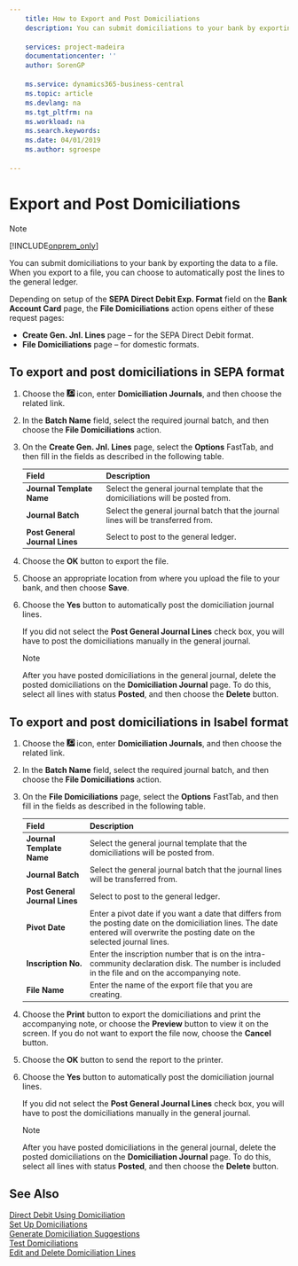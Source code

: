 ```yaml
---
    title: How to Export and Post Domiciliations
    description: You can submit domiciliations to your bank by exporting the data to a file. When you export to a file, you can choose to automatically post the lines to the general ledger.

    services: project-madeira 
    documentationcenter: ''
    author: SorenGP

    ms.service: dynamics365-business-central
    ms.topic: article
    ms.devlang: na
    ms.tgt_pltfrm: na
    ms.workload: na
    ms.search.keywords:
    ms.date: 04/01/2019
    ms.author: sgroespe

---
```

# Export and Post Domiciliations
> [!Note]
> [!INCLUDE[onprem_only](../../includes/onprem_only_md.md)]

You can submit domiciliations to your bank by exporting the data to a file. When you export to a file, you can choose to automatically post the lines to the general ledger.  

Depending on setup of the **SEPA Direct Debit Exp. Format** field on the **Bank Account Card** page, the **File Domiciliations** action opens either of these request pages:  

- **Create Gen. Jnl. Lines** page – for the SEPA Direct Debit format.  
- **File Domiciliations** page – for domestic formats.  

## To export and post domiciliations in SEPA format  

1.  Choose the ![Search for Page or Report](../../media/ui-search/search_small.png "Search for Page or Report icon") icon, enter **Domiciliation Journals**, and then choose the related link.  
2.  In the **Batch Name** field, select the required journal batch, and then choose the **File Domiciliations** action.  
3.  On the **Create Gen. Jnl. Lines** page, select the **Options** FastTab, and then fill in the fields as described in the following table.  

    |Field|Description|  
    |---------------------------------|---------------------------------------|  
    |**Journal Template Name**|Select the general journal template that the domiciliations will be posted from.|  
    |**Journal Batch**|Select the general journal batch that the journal lines will be transferred from.|  
    |**Post General Journal Lines**|Select to post to the general ledger.|  

4.  Choose the **OK** button to export the file.  
5.  Choose an appropriate location from where you upload the file to your bank, and then choose **Save**.  
6.  Choose the **Yes** button to automatically post the domiciliation journal lines.  

    If you did not select the **Post General Journal Lines** check box, you will have to post the domiciliations manually in the general journal.  

    > [!NOTE]  
    >  After you have posted domiciliations in the general journal, delete the posted domiciliations on the **Domiciliation Journal** page. To do this, select all lines with status **Posted**, and then choose the **Delete** button.  

## To export and post domiciliations in Isabel format  

1.  Choose the ![Search for Page or Report](../../media/ui-search/search_small.png "Search for Page or Report icon") icon, enter **Domiciliation Journals**, and then choose the related link.  
2.  In the **Batch Name** field, select the required journal batch, and then choose the **File Domiciliations** action.  
3.  On the **File Domiciliations** page, select the **Options** FastTab, and then fill in the fields as described in the following table.  

    |Field|Description|  
    |---------------------------------|---------------------------------------|  
    |**Journal Template Name**|Select the general journal template that the domiciliations will be posted from.|  
    |**Journal Batch**|Select the general journal batch that the journal lines will be transferred from.|  
    |**Post General Journal Lines**|Select to post to the general ledger.|  
    |**Pivot Date**|Enter a pivot date if you want a date that differs from the posting date on the domiciliation lines. The date entered will overwrite the posting date on the selected journal lines.|  
    |**Inscription No.**|Enter the inscription number that is on the intra-community declaration disk. The number is included in the file and on the accompanying note.|  
    |**File Name**|Enter the name of the export file that you are creating.|  

4.  Choose the **Print** button to export the domiciliations and print the accompanying note, or choose the **Preview** button to view it on the screen. If you do not want to export the file now, choose the **Cancel** button.  
5.  Choose the **OK** button to send the report to the printer.  
6.  Choose the **Yes** button to automatically post the domiciliation journal lines.  

    If you did not select the **Post General Journal Lines** check box, you will have to post the domiciliations manually in the general journal.  

    > [!NOTE]  
    >  After you have posted domiciliations in the general journal, delete the posted domiciliations on the **Domiciliation Journal** page. To do this, select all lines with status **Posted**, and then choose the **Delete** button.  

## See Also  
 [Direct Debit Using Domiciliation](direct-debit-using-domiciliation.md)   
 [Set Up Domiciliations](how-to-set-up-domiciliations.md)   
 [Generate Domiciliation Suggestions](how-to-generate-domiciliation-suggestions.md)   
 [Test Domiciliations](how-to-test-domiciliations.md)   
 [Edit and Delete Domiciliation Lines](how-to-edit-and-delete-domiciliation-lines.md)
